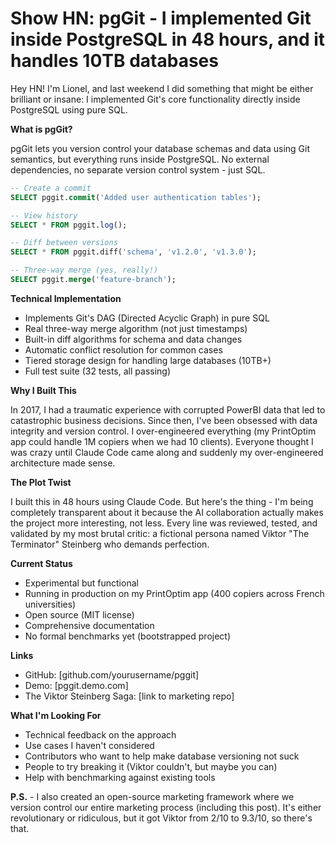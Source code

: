 # Show HN: pgGit - I implemented Git inside PostgreSQL in 48 hours, and it handles 10TB databases

Hey HN! I'm Lionel, and last weekend I did something that might be either brilliant or insane: I implemented Git's core functionality directly inside PostgreSQL using pure SQL.

**What is pgGit?**

pgGit lets you version control your database schemas and data using Git semantics, but everything runs inside PostgreSQL. No external dependencies, no separate version control system - just SQL.

```sql
-- Create a commit
SELECT pggit.commit('Added user authentication tables');

-- View history  
SELECT * FROM pggit.log();

-- Diff between versions
SELECT * FROM pggit.diff('schema', 'v1.2.0', 'v1.3.0');

-- Three-way merge (yes, really!)
SELECT pggit.merge('feature-branch');
```

**Technical Implementation**

- Implements Git's DAG (Directed Acyclic Graph) in pure SQL
- Real three-way merge algorithm (not just timestamps)
- Built-in diff algorithms for schema and data changes
- Automatic conflict resolution for common cases
- Tiered storage design for handling large databases (10TB+)
- Full test suite (32 tests, all passing)

**Why I Built This**

In 2017, I had a traumatic experience with corrupted PowerBI data that led to catastrophic business decisions. Since then, I've been obsessed with data integrity and version control. I over-engineered everything (my PrintOptim app could handle 1M copiers when we had 10 clients). Everyone thought I was crazy until Claude Code came along and suddenly my over-engineered architecture made sense.

**The Plot Twist**

I built this in 48 hours using Claude Code. But here's the thing - I'm being completely transparent about it because the AI collaboration actually makes the project more interesting, not less. Every line was reviewed, tested, and validated by my most brutal critic: a fictional persona named Viktor "The Terminator" Steinberg who demands perfection.

**Current Status**

- Experimental but functional
- Running in production on my PrintOptim app (400 copiers across French universities)
- Open source (MIT license)
- Comprehensive documentation
- No formal benchmarks yet (bootstrapped project)

**Links**

- GitHub: [github.com/yourusername/pggit]
- Demo: [pggit.demo.com]
- The Viktor Steinberg Saga: [link to marketing repo]

**What I'm Looking For**

- Technical feedback on the approach
- Use cases I haven't considered
- Contributors who want to help make database versioning not suck
- People to try breaking it (Viktor couldn't, but maybe you can)
- Help with benchmarking against existing tools

**P.S.** - I also created an open-source marketing framework where we version control our entire marketing process (including this post). It's either revolutionary or ridiculous, but it got Viktor from 2/10 to 9.3/10, so there's that.